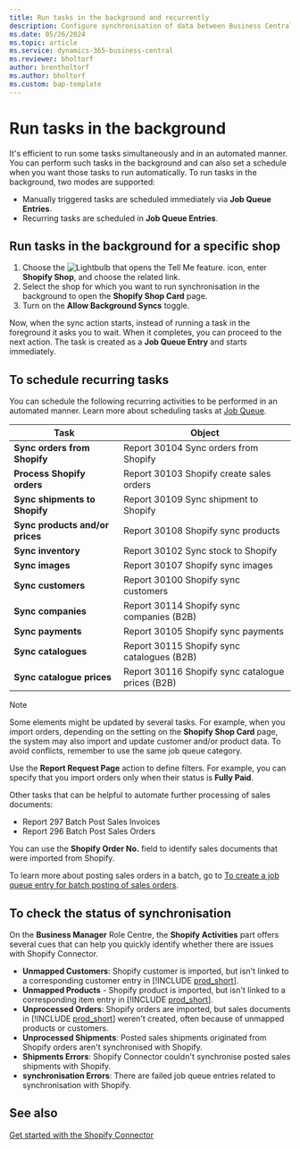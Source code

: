 ```yaml
---
title: Run tasks in the background and recurrently
description: Configure synchronisation of data between Business Central and Shopify in the background.
ms.date: 05/26/2024
ms.topic: article
ms.service: dynamics-365-business-central
ms.reviewer: bholtorf
author: brentholtorf
ms.author: bholtorf
ms.custom: bap-template
---
```


# Run tasks in the background

It's efficient to run some tasks simultaneously and in an automated manner. You can perform such tasks in the background and can also set a schedule when you want those tasks to run automatically. To run tasks in the background, two modes are supported:

- Manually triggered tasks are scheduled immediately via **Job Queue Entries**.
- Recurring tasks are scheduled in **Job Queue Entries**.

## Run tasks in the background for a specific shop

1. Choose the ![Lightbulb that opens the Tell Me feature.](../media/ui-search/search_small.png "Tell me what you want to do") icon, enter **Shopify Shop**, and choose the related link.
2. Select the shop for which you want to run synchronisation in the background to open the **Shopify Shop Card** page.
3. Turn on the **Allow Background Syncs** toggle.

Now, when the sync action starts, instead of running a task in the foreground it asks you to wait. When it completes, you can proceed to the next action. The task is created as a **Job Queue Entry** and starts immediately.

## To schedule recurring tasks

You can schedule the following recurring activities to be performed in an automated manner. Learn more about scheduling tasks at [Job Queue](../admin-job-queues-schedule-tasks.md).

|Task|Object|
|------|------------|
|**Sync orders from Shopify**|Report 30104 Sync orders from Shopify|
|**Process Shopify orders**|Report 30103 Shopify create sales orders|
|**Sync shipments to Shopify**|Report 30109 Sync shipment to Shopify|
|**Sync products and/or prices**|Report 30108 Shopify sync products|
|**Sync inventory**|Report 30102 Sync stock to Shopify|
|**Sync images**|Report 30107 Shopify sync images|
|**Sync customers**|Report 30100 Shopify sync customers|
|**Sync companies**|Report 30114 Shopify sync companies (B2B)|
|**Sync payments**|Report 30105 Shopify sync payments|
|**Sync catalogues**|Report 30115 Shopify sync catalogues (B2B)|
|**Sync catalogue prices**|Report 30116 Shopify sync catalogue prices (B2B)|

> [!NOTE]
> Some elements might be updated by several tasks. For example, when you import orders, depending on the setting on the **Shopify Shop Card** page, the system may also import and update customer and/or product data. To avoid conflicts, remember to use the same job queue category.
>
> Use the **Report Request Page** action to define filters. For example, you can specify that you import orders only when their status is **Fully Paid**.

Other tasks that can be helpful to automate further processing of sales documents:

- Report 297 Batch Post Sales Invoices
- Report 296 Batch Post Sales Orders

You can use the **Shopify Order No.** field to identify sales documents that were imported from Shopify.

To learn more about posting sales orders in a batch, go to [To create a job queue entry for batch posting of sales orders](../ui-batch-posting.md#to-create-a-job-queue-entry-for-batch-posting-of-sales-orders).

## To check the status of synchronisation

On the **Business Manager** Role Centre, the **Shopify Activities** part offers several cues that can help you quickly identify whether there are issues with Shopify Connector.

- **Unmapped Customers**: Shopify customer is imported, but isn't linked to a corresponding customer entry in [!INCLUDE [prod_short](../includes/prod_short.md)].
- **Unmapped Products** - Shopify product is imported, but isn't linked to a corresponding item entry in [!INCLUDE [prod_short](../includes/prod_short.md)].
- **Unprocessed Orders**: Shopify orders are imported, but sales documents in [!INCLUDE [prod_short](../includes/prod_short.md)] weren't created, often because of unmapped products or customers.
- **Unprocessed Shipments**: Posted sales shipments originated from Shopify orders aren't synchronised with Shopify.
- **Shipments Errors**: Shopify Connector couldn't synchronise posted sales shipments with Shopify.
- **synchronisation Errors**: There are failed job queue entries related to synchronisation with Shopify.

## See also 

[Get started with the Shopify Connector](get-started.md)  
